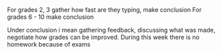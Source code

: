 
For grades 2, 3 gather how fast are they typing, make conclusion
For grades 6 - 10 make conclusion

Under conclusion i mean gathering feedback, discussing what was made, negotiate how grades can be improved. During this week there is no homework because of exams
